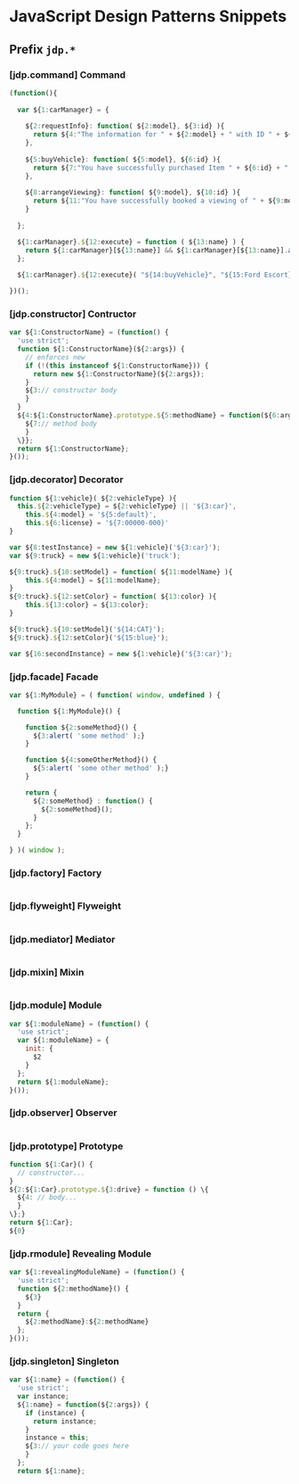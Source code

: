 # JavaScript Design Patterns Snippets

## Prefix `jdp.*`

### [jdp.command] Command

```javascript
(function(){
 
  var ${1:carManager} = {
 
    ${2:requestInfo}: function( ${2:model}, ${3:id} ){
      return ${4:"The information for " + ${2:model} + " with ID " + ${3:id} + " is foobar"};
    },
 
    ${5:buyVehicle}: function( ${5:model}, ${6:id} ){
      return ${7:"You have successfully purchased Item " + ${6:id} + ", a " + ${5:model}};
    },
 
    ${8:arrangeViewing}: function( ${9:model}, ${10:id} ){
      return ${11:"You have successfully booked a viewing of " + ${9:model} + " ( " + ${10:id} + " ) "};
    }
 
  };

  ${1:carManager}.${12:execute} = function ( ${13:name} ) {
    return ${1:carManager}[${13:name}] && ${1:carManager}[${13:name}].apply( ${1:carManager}, [].slice.call(arguments, 1) );
  };
  
  ${1:carManager}.${12:execute}( "${14:buyVehicle}", "${15:Ford Escort}", "${16:453543}" );

})();
```

### [jdp.constructor] Contructor

```javascript
var ${1:ConstructorName} = (function() {
  'use strict';
  function ${1:ConstructorName}(${2:args}) {
    // enforces new
    if (!(this instanceof ${1:ConstructorName})) {
      return new ${1:ConstructorName}(${2:args});
    }
    ${3:// constructor body
    }
  }
  ${4:${1:ConstructorName}.prototype.${5:methodName} = function(${6:args}) \{
    ${7:// method body
    }
  \}};
  return ${1:ConstructorName};
}());
```

### [jdp.decorator] Decorator

```javascript
function ${1:vehicle}( ${2:vehicleType} ){
  this.${2:vehicleType} = ${2:vehicleType} || '${3:car}',
    this.${4:model} = '${5:default}',
    this.${6:license} = '${7:00000-000}'
}

var ${8:testInstance} = new ${1:vehicle}('${3:car}');
var ${9:truck} = new ${1:vehicle}('truck');

${9:truck}.${10:setModel} = function( ${11:modelName} ){
    this.${4:model} = ${11:modelName};
}
${9:truck}.${12:setColor} = function( ${13:color} ){
    this.${13:color} = ${13:color};
}

${9:truck}.${10:setModel}('${14:CAT}');
${9:truck}.${12:setColor}('${15:blue}');

var ${16:secondInstance} = new ${1:vehicle}('${3:car}');
```

### [jdp.facade] Facade

```javascript
var ${1:MyModule} = ( function( window, undefined ) {

  function ${1:MyModule}() {

    function ${2:someMethod}() {
      ${3:alert( 'some method' );}
    }

    function ${4:someOtherMethod}() {
      ${5:alert( 'some other method' );}
    }

    return {
      ${2:someMethod} : function() {
        ${2:someMethod}();
      }
    };
  }

} )( window );
```

### [jdp.factory] Factory

```javascript

```

### [jdp.flyweight] Flyweight

```javascript

```

### [jdp.mediator] Mediator

```javascript

```

### [jdp.mixin] Mixin

```javascript

```

### [jdp.module] Module

```javascript
var ${1:moduleName} = (function() {
  'use strict';
  var ${1:moduleName} = {
    init: {
      $2
    }
  };
  return ${1:moduleName};
}());
```

### [jdp.observer] Observer

```javascript

```

### [jdp.prototype] Prototype

```javascript
function ${1:Car}() {
  // constructor...
}
${2:${1:Car}.prototype.${3:drive} = function () \{
  ${4: // body...
  }
\};}
return ${1:Car};
${0}
```

### [jdp.rmodule] Revealing Module

```javascript
var ${1:revealingModuleName} = (function() {
  'use strict';
  function ${2:methodName}() {
    ${3}
  }
  return {
    ${2:methodName}:${2:methodName}
  };
}());
```

### [jdp.singleton] Singleton

```javascript
var ${1:name} = (function() {
  'use strict';
  var instance;
  ${1:name} = function(${2:args}) {
    if (instance) {
      return instance;
    }
    instance = this;
    ${3:// your code goes here
    }
  };
  return ${1:name};
```
